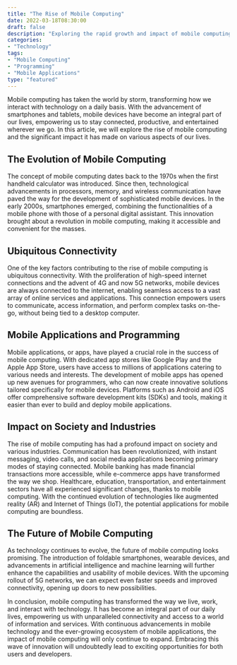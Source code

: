 ```yaml
---
title: "The Rise of Mobile Computing"
date: 2022-03-18T08:30:00
draft: false
description: "Exploring the rapid growth and impact of mobile computing in today's technological landscape."
categories:
- "Technology"
tags:
- "Mobile Computing"
- "Programming"
- "Mobile Applications"
type: "featured"
---
```


Mobile computing has taken the world by storm, transforming how we interact with technology on a daily basis. With the advancement of smartphones and tablets, mobile devices have become an integral part of our lives, empowering us to stay connected, productive, and entertained wherever we go. In this article, we will explore the rise of mobile computing and the significant impact it has made on various aspects of our lives.

## The Evolution of Mobile Computing

The concept of mobile computing dates back to the 1970s when the first handheld calculator was introduced. Since then, technological advancements in processors, memory, and wireless communication have paved the way for the development of sophisticated mobile devices. In the early 2000s, smartphones emerged, combining the functionalities of a mobile phone with those of a personal digital assistant. This innovation brought about a revolution in mobile computing, making it accessible and convenient for the masses.

## Ubiquitous Connectivity

One of the key factors contributing to the rise of mobile computing is ubiquitous connectivity. With the proliferation of high-speed internet connections and the advent of 4G and now 5G networks, mobile devices are always connected to the internet, enabling seamless access to a vast array of online services and applications. This connection empowers users to communicate, access information, and perform complex tasks on-the-go, without being tied to a desktop computer.

## Mobile Applications and Programming

Mobile applications, or apps, have played a crucial role in the success of mobile computing. With dedicated app stores like Google Play and the Apple App Store, users have access to millions of applications catering to various needs and interests. The development of mobile apps has opened up new avenues for programmers, who can now create innovative solutions tailored specifically for mobile devices. Platforms such as Android and iOS offer comprehensive software development kits (SDKs) and tools, making it easier than ever to build and deploy mobile applications.

## Impact on Society and Industries

The rise of mobile computing has had a profound impact on society and various industries. Communication has been revolutionized, with instant messaging, video calls, and social media applications becoming primary modes of staying connected. Mobile banking has made financial transactions more accessible, while e-commerce apps have transformed the way we shop. Healthcare, education, transportation, and entertainment sectors have all experienced significant changes, thanks to mobile computing. With the continued evolution of technologies like augmented reality (AR) and Internet of Things (IoT), the potential applications for mobile computing are boundless.

## The Future of Mobile Computing

As technology continues to evolve, the future of mobile computing looks promising. The introduction of foldable smartphones, wearable devices, and advancements in artificial intelligence and machine learning will further enhance the capabilities and usability of mobile devices. With the upcoming rollout of 5G networks, we can expect even faster speeds and improved connectivity, opening up doors to new possibilities.

In conclusion, mobile computing has transformed the way we live, work, and interact with technology. It has become an integral part of our daily lives, empowering us with unparalleled connectivity and access to a world of information and services. With continuous advancements in mobile technology and the ever-growing ecosystem of mobile applications, the impact of mobile computing will only continue to expand. Embracing this wave of innovation will undoubtedly lead to exciting opportunities for both users and developers.
